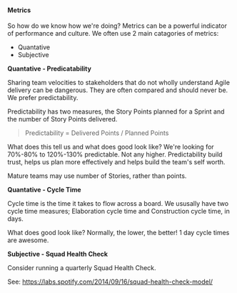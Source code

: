 #### Metrics

So how do we know how we're doing?  Metrics can be a powerful indicator of performance and culture.  We often use 2 main catagories of metrics:

- Quantative
- Subjective

**Quantative - Predicatability**

Sharing team velocities to stakeholders that do not wholly understand Agile delivery can be dangerous.  They are often compared and should never be.  We prefer predictability.

Predictability has two measures, the Story Points planned for a Sprint and the number of Story Points delivered.

> Predictability = Delivered Points / Planned Points

What does this tell us and what does good look like?  We're looking for 70%-80% to 120%-130% predictable.  Not any higher.  Predictability build trust, helps us plan more effectively and helps build the team's self worth.

Mature teams may use number of Stories, rather than points.

**Quantative - Cycle Time**

Cycle time is the time it takes to flow across a board.  We ususally have two cycle time measures; Elaboration cycle time and Construction cycle time, in days.

What does good look like?  Normally, the lower, the better!  1 day cycle times are awesome.

**Subjective - Squad Health Check**

Consider running a quarterly Squad Health Check.

See: https://labs.spotify.com/2014/09/16/squad-health-check-model/
